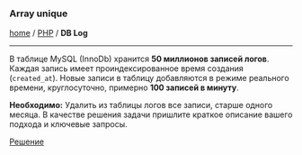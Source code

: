 ### Array unique
[home][go-home] / [PHP][go-php] / **DB Log**

---

В таблице MySQL (InnoDb) хранится **50 миллионов записей логов**. 
Каждая запись имеет проиндексированное время создания 
(`created_at`). 
Новые записи в таблицу добавляются в режиме 
реального времени, круглосуточно, 
примерно **100 записей в минуту**.

**Необходимо:**
Удалить из таблицы логов все записи, старше одного месяца.
В качестве решения задачи пришлите краткое описание вашего подхода и ключевые запросы. 

[Решение][decision]

[decision]: ./decision.md
[go-php]: ../index.md
[go-home]: ../../index.md
